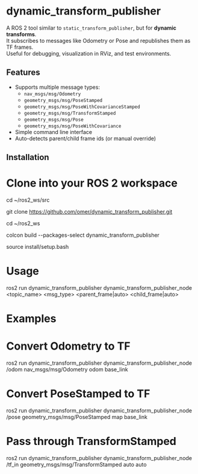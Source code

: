# dynamic_transform_publisher

A ROS 2 tool similar to `static_transform_publisher`, but for **dynamic transforms**.  
It subscribes to messages like Odometry or Pose and republishes them as TF frames.  
Useful for debugging, visualization in RViz, and test environments.

## Features
- Supports multiple message types:
  - `nav_msgs/msg/Odometry`
  - `geometry_msgs/msg/PoseStamped`
  - `geometry_msgs/msg/PoseWithCovarianceStamped`
  - `geometry_msgs/msg/TransformStamped`
  - `geometry_msgs/msg/Pose`
  - `geometry_msgs/msg/PoseWithCovariance`
- Simple command line interface
- Auto-detects parent/child frame ids (or manual override)

## Installation

# Clone into your ROS 2 workspace
cd ~/ros2_ws/src

git clone https://github.com/omer/dynamic_transform_publisher.git

cd ~/ros2_ws

colcon build --packages-select dynamic_transform_publisher

source install/setup.bash

# Usage

ros2 run dynamic_transform_publisher dynamic_transform_publisher_node \
<topic_name> <msg_type> <parent_frame|auto> <child_frame|auto>
  
# Examples

# Convert Odometry to TF
ros2 run dynamic_transform_publisher dynamic_transform_publisher_node \
  /odom nav_msgs/msg/Odometry odom base_link

# Convert PoseStamped to TF
ros2 run dynamic_transform_publisher dynamic_transform_publisher_node \
  /pose geometry_msgs/msg/PoseStamped map base_link

# Pass through TransformStamped
ros2 run dynamic_transform_publisher dynamic_transform_publisher_node \
  /tf_in geometry_msgs/msg/TransformStamped auto auto
